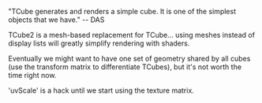 "TCube generates and renders a simple cube. It is one of the simplest objects that we have."
	-- DAS

TCube2 is a mesh-based replacement for TCube... using meshes instead of display lists will greatly simplify rendering with shaders.

Eventually we might want to have one set of geometry shared by all cubes (use the transform matrix to differentiate TCubes), but it's not worth the time right now.

'uvScale' is a hack until we start using the texture matrix.